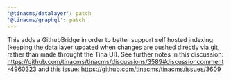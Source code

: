 ```yaml
---
'@tinacms/datalayer': patch
'@tinacms/graphql': patch
---
```


This adds a GithubBridge in order to better support self hosted indexing (keeping the data layer updated when changes are pushed directly via git, rather than made throught the Tina UI). See further notes in this discussion: https://github.com/tinacms/tinacms/discussions/3589#discussioncomment-4960323 and this issue: https://github.com/tinacms/tinacms/issues/3609
